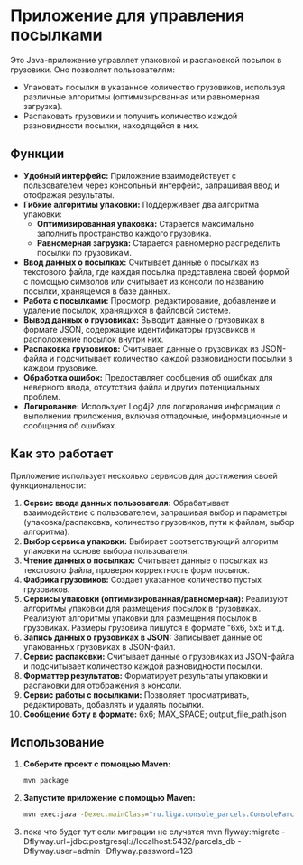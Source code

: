 # Приложение для управления посылками

Это Java-приложение управляет упаковкой и распаковкой посылок в грузовики. Оно позволяет пользователям:

- Упаковать посылки в указанное количество грузовиков, используя различные алгоритмы (оптимизированная или равномерная загрузка).
- Распаковать грузовики и получить количество каждой разновидности посылки, находящейся в них.

## Функции

- **Удобный интерфейс:** Приложение взаимодействует с пользователем через консольный интерфейс, запрашивая ввод и отображая результаты.
- **Гибкие алгоритмы упаковки:** Поддерживает два алгоритма упаковки:
    - **Оптимизированная упаковка:** Старается максимально заполнить пространство каждого грузовика.
    - **Равномерная загрузка:** Старается равномерно распределить посылки по грузовикам.
- **Ввод данных о посылках:** Считывает данные о посылках из текстового файла, где каждая посылка представлена своей формой с помощью символов или считывает из консоли по названию посылки, хранящемся в базе данных.
- **Работа с посылками:** Просмотр, редактирование, добавление и удаление посылок, хранящихся в файловой системе.
- **Вывод данных о грузовиках:** Выводит данные о грузовиках в формате JSON, содержащие идентификаторы грузовиков и расположение посылок внутри них.
- **Распаковка грузовиков:** Считывает данные о грузовиках из JSON-файла и подсчитывает количество каждой разновидности посылки в каждом грузовике.
- **Обработка ошибок:** Предоставляет сообщения об ошибках для неверного ввода, отсутствия файла и других потенциальных проблем.
- **Логирование:** Использует Log4j2 для логирования информации о выполнении приложения, включая отладочные, информационные и сообщения об ошибках.

## Как это работает

Приложение использует несколько сервисов для достижения своей функциональности:

1. **Сервис ввода данных пользователя:** Обрабатывает взаимодействие с пользователем, запрашивая выбор и параметры (упаковка/распаковка, количество грузовиков, пути к файлам, выбор алгоритма).
2. **Выбор сервиса упаковки:** Выбирает соответствующий алгоритм упаковки на основе выбора пользователя.
3. **Чтение данных о посылках:** Считывает данные о посылках из текстового файла, проверяя корректность форм посылок.
4. **Фабрика грузовиков:** Создает указанное количество пустых грузовиков.
5. **Сервисы упаковки (оптимизированная/равномерная):** Реализуют алгоритмы упаковки для размещения посылок в грузовиках. Реализуют алгоритмы упаковки для размещения посылок в грузовиках. Размеры грузовика пишутся в формате "6x6, 5x5 и т.д.
6. **Запись данных о грузовиках в JSON:** Записывает данные об упакованных грузовиках в JSON-файл.
7. **Сервис распаковки:** Считывает данные о грузовиках из JSON-файла и подсчитывает количество каждой разновидности посылки.
8. **Форматтер результатов:** Форматирует результаты упаковки и распаковки для отображения в консоли.
9. **Сервис работы с посылками:** Позволяет просматривать, редактировать, добавлять и удалять посылки.
10. **Сообщение боту в формате:** 6x6; MAX_SPACE; output_file_path.json
## Использование

1. **Соберите проект с помощью Maven:**
   ```bash
   mvn package

2. **Запустите приложение с помощью Maven:**
   ```bash
   mvn exec:java -Dexec.mainClass="ru.liga.console_parcels.ConsoleParcelsApplication"
   
3. пока что будет тут если миграции не случатся mvn flyway:migrate -Dflyway.url=jdbc:postgresql://localhost:5432/parcels_db -Dflyway.user=admin -Dflyway.password=123